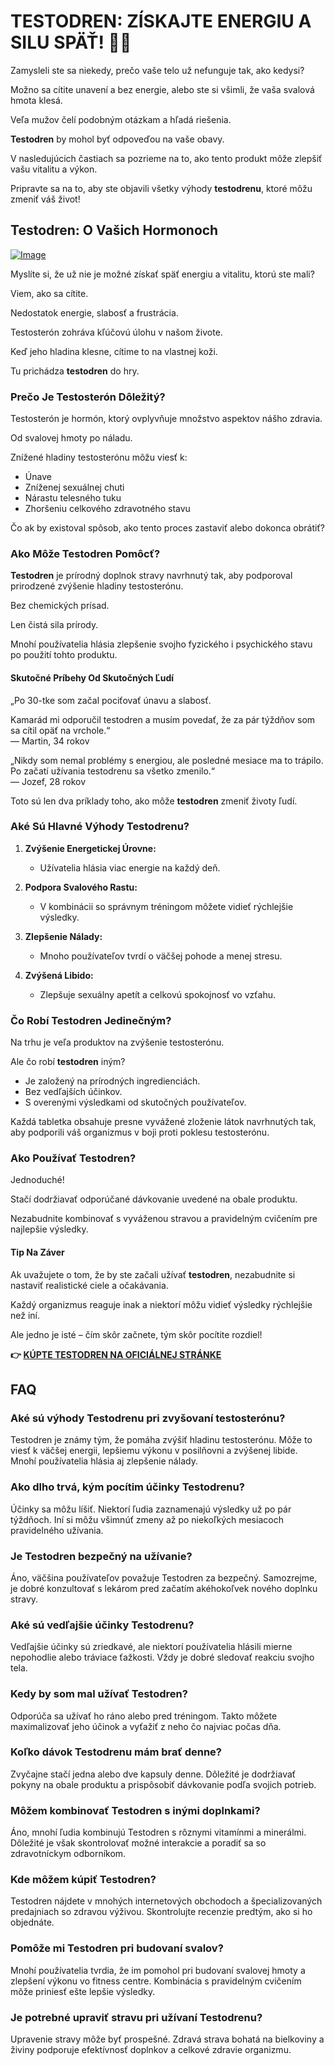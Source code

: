 # TESTODREN: ZÍSKAJTE ENERGIU A SILU SPÄŤ! 💪🌿

Zamysleli ste sa niekedy, prečo vaše telo už nefunguje tak, ako kedysi? 

Možno sa cítite unavení a bez energie, alebo ste si všimli, že vaša svalová hmota klesá.

Veľa mužov čelí podobným otázkam a hľadá riešenia. 

**Testodren** by mohol byť odpoveďou na vaše obavy. 

V nasledujúcich častiach sa pozrieme na to, ako tento produkt môže zlepšiť vašu vitalitu a výkon. 

Pripravte sa na to, aby ste objavili všetky výhody **testodrenu**, ktoré môžu zmeniť váš život!

## Testodren: O Vašich Hormonoch

[![Image](https://www2.sellhealth.com/236/testodren_1_1.jpg)](https://gchaffi.com/lC77cCle)

Myslíte si, že už nie je možné získať späť energiu a vitalitu, ktorú ste mali? 

Viem, ako sa cítite. 

Nedostatok energie, slabosť a frustrácia. 

Testosterón zohráva kľúčovú úlohu v našom živote. 

Keď jeho hladina klesne, cítime to na vlastnej koži.

Tu prichádza **testodren** do hry.

### Prečo Je Testosterón Dôležitý?

Testosterón je hormón, ktorý ovplyvňuje množstvo aspektov nášho zdravia.

Od svalovej hmoty po náladu.

Znížené hladiny testosterónu môžu viesť k:

- Únave
- Zníženej sexuálnej chuti
- Nárastu telesného tuku
- Zhoršeniu celkového zdravotného stavu

Čo ak by existoval spôsob, ako tento proces zastaviť alebo dokonca obrátiť?

### Ako Môže Testodren Pomôcť?

**Testodren** je prírodný doplnok stravy navrhnutý tak, aby podporoval prirodzené zvýšenie hladiny testosterónu. 

Bez chemických prísad. 

Len čistá sila prírody.

Mnohí používatelia hlásia zlepšenie svojho fyzického i psychického stavu po použití tohto produktu.

#### Skutočné Príbehy Od Skutočných Ľudí

„Po 30-tke som začal pociťovať únavu a slabosť. 

Kamarád mi odporučil testodren a musím povedať, že za pár týždňov som sa cítil opäť na vrchole.“  
— Martin, 34 rokov

„Nikdy som nemal problémy s energiou, ale posledné mesiace ma to trápilo. Po začatí užívania testodrenu sa všetko zmenilo.“  
— Jozef, 28 rokov

Toto sú len dva príklady toho, ako môže **testodren** zmeniť životy ľudí.

### Aké Sú Hlavné Výhody Testodrenu?

1. **Zvýšenie Energetickej Úrovne:** 
   - Užívatelia hlásia viac energie na každý deň.
   
2. **Podpora Svalového Rastu:** 
   - V kombinácii so správnym tréningom môžete vidieť rýchlejšie výsledky.
   
3. **Zlepšenie Nálady:** 
   - Mnoho používateľov tvrdí o väčšej pohode a menej stresu.
   
4. **Zvýšená Libido:** 
   - Zlepšuje sexuálny apetít a celkovú spokojnosť vo vzťahu.

### Čo Robí Testodren Jedinečným?

Na trhu je veľa produktov na zvýšenie testosterónu.

Ale čo robí **testodren** iným?

- Je založený na prírodných ingredienciách.
- Bez vedľajších účinkov.
- S overenými výsledkami od skutočných používateľov.

Každá tabletka obsahuje presne vyvážené zloženie látok navrhnutých tak, aby podporili váš organizmus v boji proti poklesu testosterónu.

### Ako Používať Testodren?

Jednoduché!

Stačí dodržiavať odporúčané dávkovanie uvedené na obale produktu.

Nezabudnite kombinovať s vyváženou stravou a pravidelným cvičením pre najlepšie výsledky.

#### Tip Na Záver

Ak uvažujete o tom, že by ste začali užívať **testodren**, nezabudnite si nastaviť realistické ciele a očakávania. 

Každý organizmus reaguje inak a niektorí môžu vidieť výsledky rýchlejšie než iní.

Ale jedno je isté – čím skôr začnete, tým skôr pocítite rozdiel!



**👉 [KÚPTE TESTODREN NA OFICIÁLNEJ STRÁNKE](https://gchaffi.com/lC77cCle)**

## FAQ

### Aké sú výhody Testodrenu pri zvyšovaní testosterónu?

Testodren je známy tým, že pomáha zvýšiť hladinu testosterónu. Môže to viesť k väčšej energii, lepšiemu výkonu v posilňovni a zvýšenej libide. Mnohí používatelia hlásia aj zlepšenie nálady.

### Ako dlho trvá, kým pocítim účinky Testodrenu?

Účinky sa môžu líšiť. Niektorí ľudia zaznamenajú výsledky už po pár týždňoch. Iní si môžu všimnúť zmeny až po niekoľkých mesiacoch pravidelného užívania.

### Je Testodren bezpečný na užívanie?

Áno, väčšina používateľov považuje Testodren za bezpečný. Samozrejme, je dobré konzultovať s lekárom pred začatím akéhokoľvek nového doplnku stravy.

### Aké sú vedľajšie účinky Testodrenu?

Vedľajšie účinky sú zriedkavé, ale niektorí používatelia hlásili mierne nepohodlie alebo tráviace ťažkosti. Vždy je dobré sledovať reakciu svojho tela.

### Kedy by som mal užívať Testodren?

Odporúča sa užívať ho ráno alebo pred tréningom. Takto môžete maximalizovať jeho účinok a vyťažiť z neho čo najviac počas dňa.

### Koľko dávok Testodrenu mám brať denne?

Zvyčajne stačí jedna alebo dve kapsuly denne. Dôležité je dodržiavať pokyny na obale produktu a prispôsobiť dávkovanie podľa svojich potrieb.

### Môžem kombinovať Testodren s inými doplnkami?

Áno, mnohí ľudia kombinujú Testodren s rôznymi vitamínmi a minerálmi. Dôležité je však skontrolovať možné interakcie a poradiť sa so zdravotníckym odborníkom.

### Kde môžem kúpiť Testodren?

Testodren nájdete v mnohých internetových obchodoch a špecializovaných predajniach so zdravou výživou. Skontrolujte recenzie predtým, ako si ho objednáte.

### Pomôže mi Testodren pri budovaní svalov?

Mnohí používatelia tvrdia, že im pomohol pri budovaní svalovej hmoty a zlepšení výkonu vo fitness centre. Kombinácia s pravidelným cvičením môže priniesť ešte lepšie výsledky.

### Je potrebné upraviť stravu pri užívaní Testodrenu?

Upravenie stravy môže byť prospešné. Zdravá strava bohatá na bielkoviny a živiny podporuje efektívnosť doplnkov a celkové zdravie organizmu.